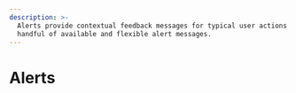 ```yaml
---
description: >-
  Alerts provide contextual feedback messages for typical user actions with the
  handful of available and flexible alert messages.
---
```


# Alerts

